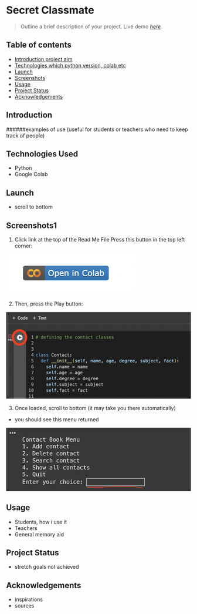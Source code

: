 # Secret Classmate
> Outline a brief description of your project.
> Live demo [_here_](C_Salt_A2_Secret_Classmate.ipynb). <!-- If you have the project hosted somewhere, include the link here. -->


## Table of contents
* [Introduction project aim](#Introduction)
* [Technologies which python version, colab etc](#Technologies)
* [Launch](#Launch)
* [Screenshots](#Screenshots)
* [Usage](#Usage)
* [Project Status](#Project-Status)
* [Acknowledgements](#Acknowledgements)

## Introduction 
######examples of use (useful for students or teachers who need to keep track of people)
## Technologies Used
- Python
- Google Colab

## Launch
- scroll to bottom

## Screenshots1
1. Click link at the top of the Read Me File
Press this button in the top left corner:

![Open Colab button](opencolab.png)

2. Then, press the Play button:
   
![Play button screenshot](Runbutton.png)

3. Once loaded, scroll to bottom (it may take you there automatically)
- you should see this menu returned

![Input Return](Inputanswer.png)

## Usage
- Students, how i use it
- Teachers
- General memory aid

## Project Status
- stretch goals not achieved

## Acknowledgements
- inspirations
- sources

  

